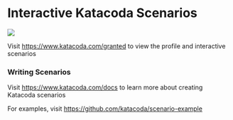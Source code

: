 # Interactive Katacoda Scenarios

[![](http://shields.katacoda.com/katacoda/granted/count.svg)](https://www.katacoda.com/granted "Get your profile on Katacoda.com")

Visit https://www.katacoda.com/granted to view the profile and interactive scenarios

### Writing Scenarios
Visit https://www.katacoda.com/docs to learn more about creating Katacoda scenarios

For examples, visit https://github.com/katacoda/scenario-example
